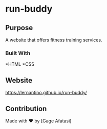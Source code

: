 # run-buddy

## Purpose
A website that offers fitness training services.

### Built With
*HTML
*CSS

## Website
https://lernantino.github.io/run-buddy/

## Contribution
Made with ❤️ by [Gage Afatasi]
